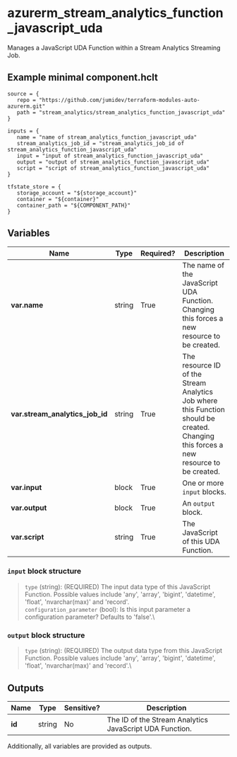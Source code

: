 # azurerm_stream_analytics_function_javascript_uda

Manages a JavaScript UDA Function within a Stream Analytics Streaming Job.

## Example minimal component.hclt

```hcl
source = {
   repo = "https://github.com/jumidev/terraform-modules-auto-azurerm.git" 
   path = "stream_analytics/stream_analytics_function_javascript_uda" 
}

inputs = {
   name = "name of stream_analytics_function_javascript_uda" 
   stream_analytics_job_id = "stream_analytics_job_id of stream_analytics_function_javascript_uda" 
   input = "input of stream_analytics_function_javascript_uda" 
   output = "output of stream_analytics_function_javascript_uda" 
   script = "script of stream_analytics_function_javascript_uda" 
}

tfstate_store = {
   storage_account = "${storage_account}" 
   container = "${container}" 
   container_path = "${COMPONENT_PATH}" 
}

```

## Variables

| Name | Type | Required? |  Description |
| ---- | ---- | --------- |  ----------- |
| **var.name** | string | True | The name of the JavaScript UDA Function. Changing this forces a new resource to be created. | 
| **var.stream_analytics_job_id** | string | True | The resource ID of the Stream Analytics Job where this Function should be created. Changing this forces a new resource to be created. | 
| **var.input** | block | True | One or more `input` blocks. | 
| **var.output** | block | True | An `output` block. | 
| **var.script** | string | True | The JavaScript of this UDA Function. | 

### `input` block structure

> `type` (string): (REQUIRED) The input data type of this JavaScript Function. Possible values include 'any', 'array', 'bigint', 'datetime', 'float', 'nvarchar(max)' and 'record'.\
> `configuration_parameter` (bool): Is this input parameter a configuration parameter? Defaults to 'false'.\

### `output` block structure

> `type` (string): (REQUIRED) The output data type from this JavaScript Function. Possible values include 'any', 'array', 'bigint', 'datetime', 'float', 'nvarchar(max)' and 'record'.\



## Outputs

| Name | Type | Sensitive? | Description |
| ---- | ---- | --------- | --------- |
| **id** | string | No  | The ID of the Stream Analytics JavaScript UDA Function. | 

Additionally, all variables are provided as outputs.
